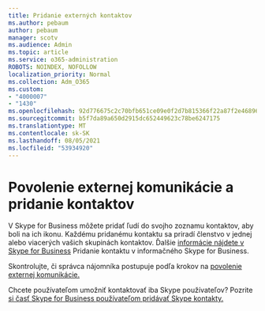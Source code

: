 ```yaml
---
title: Pridanie externých kontaktov
ms.author: pebaum
author: pebaum
manager: scotv
ms.audience: Admin
ms.topic: article
ms.service: o365-administration
ROBOTS: NOINDEX, NOFOLLOW
localization_priority: Normal
ms.collection: Adm_O365
ms.custom:
- "4000007"
- "1430"
ms.openlocfilehash: 92d776675c2c70bfb651ce09e0f2d7b815366f22a87f2e468964fa4971d275f4
ms.sourcegitcommit: b5f7da89a650d2915dc652449623c78be6247175
ms.translationtype: MT
ms.contentlocale: sk-SK
ms.lasthandoff: 08/05/2021
ms.locfileid: "53934920"
---
```

# <a name="enable-external-communications-and-add-contacts"></a>Povolenie externej komunikácie a pridanie kontaktov

V Skype for Business môžete pridať ľudí do svojho zoznamu kontaktov, aby boli na ich ikonu. Každému pridanému kontaktu sa priradí členstvo v jednej alebo viacerých vašich skupinách kontaktov. Ďalšie [informácie nájdete v Skype for Business](https://support.office.com/article/add-a-contact-in-skype-for-business-89338023-2adf-4f5c-90b6-f8b6f72fadd1) Pridanie kontaktu v informačného Skype for Business. 

Skontrolujte, či správca nájomníka postupuje podľa krokov na [povolenie externej komunikácie.](https://docs.microsoft.com/skypeforbusiness/set-up-skype-for-business-online/allow-users-to-contact-external-skype-for-business-users)

Chcete používateľom umožniť kontaktovať iba Skype používateľov? Pozrite [si časť Skype for Business používateľom pridávať Skype kontakty.](https://docs.microsoft.com/skypeforbusiness/set-up-skype-for-business-online/let-skype-for-business-users-add-skype-contacts) 